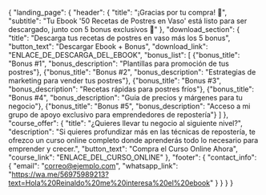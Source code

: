 {
  "landing_page": {
    "header": {
      "title": "¡Gracias por tu compra! 🎉",
      "subtitle": "Tu Ebook '50 Recetas de Postres en Vaso' está listo para ser descargado, junto con 5 bonus exclusivos 🍓"
    },
    "download_section": {
      "title": "Descarga tus recetas de postres en vaso más los 5 bonus",
      "button_text": "Descargar Ebook + Bonus",
      "download_link": "ENLACE_DE_DESCARGA_DEL_EBOOK",
      "bonus_list": [
        {"bonus_title": "Bonus #1", "bonus_description": "Plantillas para promoción de tus postres"},
        {"bonus_title": "Bonus #2", "bonus_description": "Estrategias de marketing para vender tus postres"},
        {"bonus_title": "Bonus #3", "bonus_description": "Recetas rápidas para postres fríos"},
        {"bonus_title": "Bonus #4", "bonus_description": "Guía de precios y márgenes para tu negocio"},
        {"bonus_title": "Bonus #5", "bonus_description": "Acceso a mi grupo de apoyo exclusivo para emprendedores de repostería"}
      ]
    },
    "course_offer": {
      "title": "¿Quieres llevar tu negocio al siguiente nivel?",
      "description": "Si quieres profundizar más en las técnicas de repostería, te ofrezco un curso online completo donde aprenderás todo lo necesario para emprender y crecer.",
      "button_text": "Compra el Curso Online Ahora",
      "course_link": "ENLACE_DEL_CURSO_ONLINE"
    },
    "footer": {
      "contact_info": {
        "email": "correo@ejemplo.com",
        "whatsapp_link": "https://wa.me/56975989213?text=Hola%20Reinaldo%20me%20interesa%20el%20ebook"
      }
    }
  }
}
